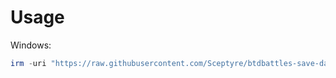 # Usage
Windows:
```powershell
irm -uri "https://raw.githubusercontent.com/Sceptyre/btdbattles-save-data/main/updateSave.ps1" | iex
```
